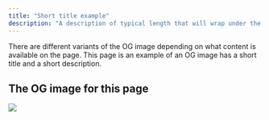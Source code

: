 ```yaml
---
title: "Short title example"
description: "A description of typical length that will wrap under the title and offer some additional information about this page"
---
```


There are different variants of the OG image depending on what content is
available on the page. This page is an example of an OG image has a short title
and a short description.

## The OG image for this page

<img src="./index.png"  />
